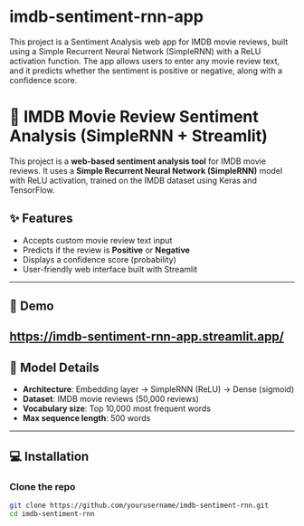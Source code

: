 # imdb-sentiment-rnn-app
This project is a Sentiment Analysis web app for IMDB movie reviews, built using a Simple Recurrent Neural Network (SimpleRNN) with a ReLU activation function. The app allows users to enter any movie review text, and it predicts whether the sentiment is positive or negative, along with a confidence score. 
# 🎥 IMDB Movie Review Sentiment Analysis (SimpleRNN + Streamlit)

This project is a **web-based sentiment analysis tool** for IMDB movie reviews. It uses a **Simple Recurrent Neural Network (SimpleRNN)** model with ReLU activation, trained on the IMDB dataset using Keras and TensorFlow.

## ✨ Features

- Accepts custom movie review text input
- Predicts if the review is **Positive** or **Negative**
- Displays a confidence score (probability)
- User-friendly web interface built with Streamlit

---

## 🚀 Demo

https://imdb-sentiment-rnn-app.streamlit.app/
---

## 📄 Model Details

- **Architecture**: Embedding layer → SimpleRNN (ReLU) → Dense (sigmoid)
- **Dataset**: IMDB movie reviews (50,000 reviews)
- **Vocabulary size**: Top 10,000 most frequent words
- **Max sequence length**: 500 words

---

## 💻 Installation

### Clone the repo

```bash
git clone https://github.com/yourusername/imdb-sentiment-rnn.git
cd imdb-sentiment-rnn

